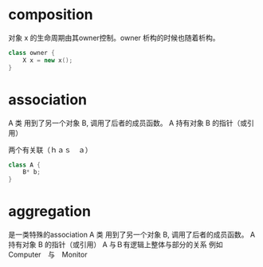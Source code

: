# composition
对象 x 的生命周期由其owner控制。owner 析构的时候也随着析构。
```C++
class owner {
    X x = new x(); 
}
```

# association
A 类 用到了另一个对象 B, 调用了后者的成员函数。
A 持有对象 B 的指针（或引用）

两个有关联（ｈａｓ　ａ）
```C++
class A {
    B* b; 
}
```

# aggregation
是一类特殊的association
A 类 用到了另一个对象 B, 调用了后者的成员函数。
A 持有对象 B 的指针（或引用）
A 与Ｂ有逻辑上整体与部分的关系
例如　Computer　与　Monitor 